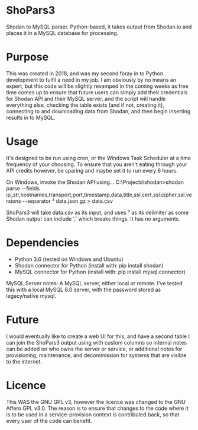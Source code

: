 # ShoPars3
Shodan to MySQL parser. Python-based, it takes output from Shodan.io and places it in a MySQL database for processing. 

# Purpose
This was created in 2018, and was my second foray in to Python development to fulfil a need in my job. I am obviously by no means an expert, but this code will be slightly revamped in the coming weeks as free time comes up to ensure that future users can simply add their credentials for Shodan API and their MySQL server, and the script will handle everything else, checking the table exists (and if not, creating it), connecting to and downloading data from Shodan, and then begin inserting results in to MySQL. 

# Usage
It's designed to be run using cron, or the Windows Task Scheduler at a time frequency of your choosing. To ensure that you aren't eating through your API credits however, be sparing and maybe set it to run every 6 hours. 

On Windows, invoke the Shodan API using...
C:\Projects\shodan>shodan parse --fields ip_str,hostnames,transport,port,timestamp,data,title,ssl.cert,ssl.cipher,ssl.versions --separator ³ data.json.gz > data.csv

ShoPars3 will take data.csv as its input, and uses ³ as its delimiter as some Shodan output can include ',' which breaks things. It has no arguments.

# Dependencies
- Python 3.6 (tested on Windows and Ubuntu)
- Shodan connector for Python (install with: pip install shodan)
- MySQL connector for Python (install with: pip install mysql.connector)

MySQL Server notes: A MySQL server, either local or remote. I've tested this with a local MySQL 8.0 server, with the password stored as legacy/native mysql.

# Future
I would eventually like to create a web UI for this, and have a second table I can join the ShoPars3 output using with custom columns so internal notes can be added on who owns the server or service, or additional notes for provisioning, maintenance, and decommission for systems that are visible to the internet.

# Licence
This WAS the GNU GPL v3, however the licence was changed to the GNU Affero GPL v3.0. The reason is to ensure that changes to the code where it is to be used in a service-provision context is contributed back, so that every user of the code can benefit.
